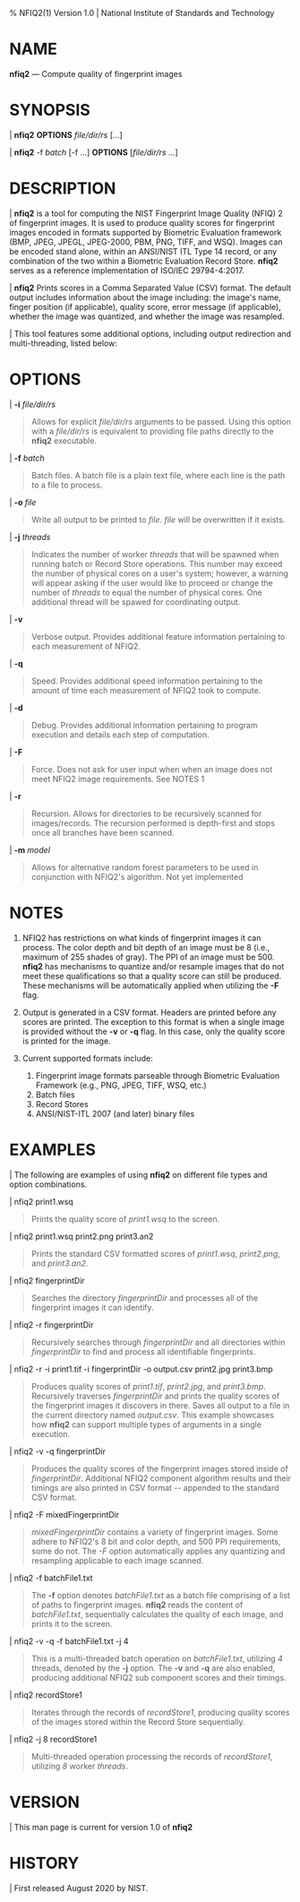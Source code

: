 % NFIQ2(1) Version 1.0 | National Institute of Standards and Technology

NAME
====

**nfiq2** — Compute quality of fingerprint images

SYNOPSIS
========

| **nfiq2** **OPTIONS** _file/dir/rs_ [...]

| **nfiq2** -f _batch_ [-f ...] **OPTIONS** [_file/dir/rs_ ...]


DESCRIPTION
===========

| **nfiq2** is a tool for computing the NIST Fingerprint Image Quality (NFIQ) 2 of fingerprint images. It is used to produce quality scores for fingerprint images encoded in formats supported by Biometric Evaluation framework (BMP, JPEG, JPEGL, JPEG-2000, PBM, PNG, TIFF, and WSQ). Images can be encoded stand alone, within an ANSI/NIST ITL Type 14 record, or any combination of the two within a Biometric Evaluation Record Store. **nfiq2** serves as a reference implementation of ISO/IEC 29794-4:2017.

| **nfiq2** Prints scores in a Comma Separated Value (CSV) format. The default output includes information about the image including: the image's name, finger position (if applicable), quality score, error message (if applicable), whether the image was quantized, and whether the image was resampled.

| This tool features some additional options, including output redirection and multi-threading, listed below:

OPTIONS
=======
| **-i** _file/dir/rs_
> Allows for explicit _file/dir/rs_ arguments to be passed. Using this option with a _file/dir/rs_ is equivalent to providing file paths directly to the **nfiq2** executable.

| **-f** _batch_
> Batch files. A batch file is a plain text file, where each line is the path to a file to process.

| **-o** _file_
> Write all output to be printed to _file_. _file_ will be overwritten if it exists.

| **-j** _threads_
> Indicates the number of worker _threads_ that will be spawned when running batch or Record Store operations. This number may exceed the number of physical cores on a user's system; however, a warning will appear asking if the user would like to proceed or change the number of _threads_ to equal the number of physical cores. One additional thread will be spawed for coordinating output.

| **-v**
> Verbose output. Provides additional feature information pertaining to each measurement of NFIQ2.

| **-q**
> Speed. Provides additional speed information pertaining to the amount of time each measurement of NFIQ2 took to compute.

| **-d**
> Debug. Provides additional information pertaining to program execution and details each step of computation.

| **-F**
> Force. Does not ask for user input when when an image does not meet NFIQ2 image requirements.
> See NOTES 1

| **-r**
> Recursion. Allows for directories to be recursively scanned for images/records. The recursion performed is depth-first and stops once all branches have been scanned.

| **-m** _model_
> Allows for alternative random forest parameters to be used in conjunction with NFIQ2's algorithm.
> Not yet implemented

NOTES
=====

1. NFIQ2 has restrictions on what kinds of fingerprint images it can process. The color depth and bit depth of an image must be 8 (i.e., maximum of 255 shades of gray). The PPI of an image must be 500. **nfiq2** has mechanisms to quantize and/or resample images that do not meet these qualifications so that a quality score can still be produced. These mechanisms will be automatically applied when utilizing the **-F** flag.

2. Output is generated in a CSV format. Headers are printed before any scores are printed. The exception to this format is when a single image is provided without the **-v** or **-q** flag. In this case, only the quality score is printed for the image.

3. Current supported formats include:
	1. Fingerprint image formats parseable through Biometric Evaluation Framework (e.g., PNG, JPEG, TIFF, WSQ, etc.)
	2. Batch files
	3. Record Stores
	4. ANSI/NIST-ITL 2007 (and later) binary files

EXAMPLES
========

| The following are examples of using **nfiq2** on different file types and option combinations.

| nfiq2 print1.wsq

> Prints the quality score of _print1.wsq_ to the screen.

| nfiq2 print1.wsq print2.png print3.an2

> Prints the standard CSV formatted scores of _print1.wsq_, _print2.png_, and _print3.an2_.

| nfiq2 fingerprintDir

> Searches the directory _fingerprintDir_ and processes all of the fingerprint images it can identify.

| nfiq2 -r fingerprintDir

> Recursively searches through _fingerprintDir_ and all directories within _fingerprintDir_ to find and process all identifiable fingerprints.

| nfiq2 -r -i print1.tif -i fingerprintDir -o output.csv print2.jpg print3.bmp

> Produces quality scores of _print1.tif_, _print2.jpg_, and _print3.bmp_. Recursively traverses _fingerprintDir_ and prints the quality scores of the fingerprint images it discovers in there. Saves all output to a file in the current directory named _output.csv_. This example showcases how **nfiq2** can support multiple types of arguments in a single execution.

| nfiq2 -v -q fingerprintDir

> Produces the quality scores of the fingerprint images stored inside of _fingerprintDir_. Additional NFIQ2 component algorithm results and their timings are also printed in CSV format -- appended to the standard CSV format.

| nfiq2 -F mixedFingerprintDir

> _mixedFingerprintDir_ contains a variety of fingerprint images. Some adhere to NFIQ2's 8 bit and color depth, and 500 PPI requirements, some do not. The _-F_ option automatically applies any quantizing and resampling applicable to each image scanned.

| nfiq2 -f batchFile1.txt

> The **-f** option denotes _batchFile1.txt_ as a batch file comprising of a list of paths to fingerprint images. **nfiq2** reads the content of  _batchFile1.txt_,  sequentially calculates the quality of each image, and prints it to the screen.

| nfiq2 -v -q -f batchFile1.txt -j 4

> This is a multi-threaded batch operation on _batchFile1.txt_, utilizing _4_ threads, denoted by the **-j** option. The **-v** and **-q** are also enabled, producing additional NFIQ2 sub component scores and their timings.

| nfiq2 recordStore1

> Iterates through the records of _recordStore1_, producing quality scores of the images stored within the Record Store sequentially.

| nfiq2 -j 8 recordStore1

> Multi-threaded operation processing the records of _recordStore1_, utilizing _8_ worker _threads_.

VERSION
=======

| This man page is current for version 1.0 of **nfiq2**

HISTORY
=======

| First released August 2020 by NIST.
